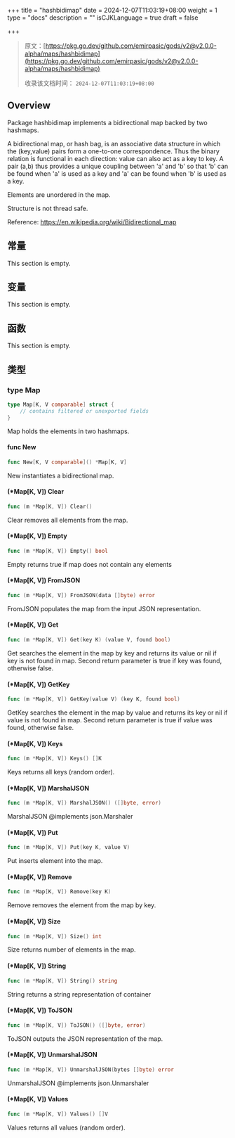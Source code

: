 +++
title = "hashbidimap"
date = 2024-12-07T11:03:19+08:00
weight = 1
type = "docs"
description = ""
isCJKLanguage = true
draft = false

+++

> 原文：[https://pkg.go.dev/github.com/emirpasic/gods/v2@v2.0.0-alpha/maps/hashbidimap](https://pkg.go.dev/github.com/emirpasic/gods/v2@v2.0.0-alpha/maps/hashbidimap)
>
> 收录该文档时间： `2024-12-07T11:03:19+08:00`

## Overview 

Package hashbidimap implements a bidirectional map backed by two hashmaps.

A bidirectional map, or hash bag, is an associative data structure in which the (key,value) pairs form a one-to-one correspondence. Thus the binary relation is functional in each direction: value can also act as a key to key. A pair (a,b) thus provides a unique coupling between 'a' and 'b' so that 'b' can be found when 'a' is used as a key and 'a' can be found when 'b' is used as a key.

Elements are unordered in the map.

Structure is not thread safe.

Reference: https://en.wikipedia.org/wiki/Bidirectional_map

## 常量

This section is empty.

## 变量 

This section is empty.

## 函数 

This section is empty.

## 类型 

### type Map 

``` go
type Map[K, V comparable] struct {
	// contains filtered or unexported fields
}
```

Map holds the elements in two hashmaps.

#### func New 

``` go
func New[K, V comparable]() *Map[K, V]
```

New instantiates a bidirectional map.

#### (*Map[K, V]) Clear 

``` go
func (m *Map[K, V]) Clear()
```

Clear removes all elements from the map.

#### (*Map[K, V]) Empty 

``` go
func (m *Map[K, V]) Empty() bool
```

Empty returns true if map does not contain any elements

#### (*Map[K, V]) FromJSON 

``` go
func (m *Map[K, V]) FromJSON(data []byte) error
```

FromJSON populates the map from the input JSON representation.

#### (*Map[K, V]) Get 

``` go
func (m *Map[K, V]) Get(key K) (value V, found bool)
```

Get searches the element in the map by key and returns its value or nil if key is not found in map. Second return parameter is true if key was found, otherwise false.

#### (*Map[K, V]) GetKey 

``` go
func (m *Map[K, V]) GetKey(value V) (key K, found bool)
```

GetKey searches the element in the map by value and returns its key or nil if value is not found in map. Second return parameter is true if value was found, otherwise false.

#### (*Map[K, V]) Keys 

``` go
func (m *Map[K, V]) Keys() []K
```

Keys returns all keys (random order).

#### (*Map[K, V]) MarshalJSON 

``` go
func (m *Map[K, V]) MarshalJSON() ([]byte, error)
```

MarshalJSON @implements json.Marshaler

#### (*Map[K, V]) Put 

``` go
func (m *Map[K, V]) Put(key K, value V)
```

Put inserts element into the map.

#### (*Map[K, V]) Remove 

``` go
func (m *Map[K, V]) Remove(key K)
```

Remove removes the element from the map by key.

#### (*Map[K, V]) Size 

``` go
func (m *Map[K, V]) Size() int
```

Size returns number of elements in the map.

#### (*Map[K, V]) String 

``` go
func (m *Map[K, V]) String() string
```

String returns a string representation of container

#### (*Map[K, V]) ToJSON 

``` go
func (m *Map[K, V]) ToJSON() ([]byte, error)
```

ToJSON outputs the JSON representation of the map.

#### (*Map[K, V]) UnmarshalJSON 

``` go
func (m *Map[K, V]) UnmarshalJSON(bytes []byte) error
```

UnmarshalJSON @implements json.Unmarshaler

#### (*Map[K, V]) Values 

``` go
func (m *Map[K, V]) Values() []V
```

Values returns all values (random order).
